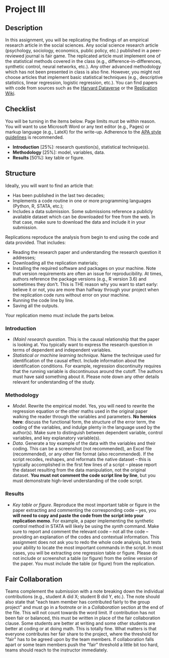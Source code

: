 # Project III

## Description
In this assignment, you will be replicating the findings of an empirical research article in the social sciences. Any social science research article (psychology, sociology, economics, public policy, etc.) published in a peer-reviewed journal is fair game. The replicated article must implement one of the statistical methods covered in the class (e.g., difference-in-differences, synthetic control, neural networks, etc.). Any other advanced methodology which has not been presented in class is also fine. However, you might not choose articles that implement basic statistical techniques (e.g., descriptive statistics, linear regression, logistic regression, etc.). You can find papers with code from sources such as the [Harvard Dataverse](https://dataverse.harvard.edu/dataverse/RepData) or the [Replication Wiki](https://replication.uni-goettingen.de).

## Checklist

You will be turning in the items below. Page limits must be within reason. You will want to use Microsoft Word or any text editor (e.g., Pages) or markup language (e.g., LateX) for the write-up. Adherence to the [APA style guidelines](https://apastyle.apa.org) is recommended.
- **Introduction** [25\%]: research question(s), statistical technique(s).
- **Methodology** [25\%]: model, variables, data.
- **Results** [50\%]: key table or figure.

## Structure
Ideally, you will want to find an article that:
- Has been published in the last two decades;
- Implements a code routine in one or more programming languages (Python, R, STATA, etc.);
- Includes a data submission. Some submissions reference a publicly available dataset which can be downloaded for free from the web. In that case, make sure to download the data and include it in your submission.

Replications reproduce the analysis from begin to end using the code and data provided. That includes:
- Reading the research paper and understanding the research question it addresses;
- Downloading all the replication materials;
- Installing the required software and packages on your machine. Note that version requirements are often an issue for reproducibility. At times, authors reference the package versions (e.g., R version 3.6) and sometimes they don't. This is THE reason why you want to start early: believe it or not, you are more than halfway through your project when the replication code runs without error on your machine.
- Running the code line by line.
- Saving all the outputs.

Your replication memo must include the parts below.

### Introduction 
- *(Main) research question*. This is the causal relationship that the paper is looking at. You typically want to express the research question in terms of dependent and independent variables.
- *Statistical or machine learning technique*. Name the technique used for identification of the causal effect. Include information about the identification conditions. For example, regression discontinuity requires that the running variable is discontinuous around the cutoff. The authors must have said something about it. Please note down any other details relevant for understanding of the study.

### Methodology
- *Model*. Rewrite the empirical model. Yes, you will need to rewrite the regression equation or the other maths used in the original paper walking the reader through the variables and parameters. **No heroics here**: discuss the functional form, the structure of the error term, the coding of the variables, and indulge plenty in the language used by the author(s). Make sure to distinguish between dependent variable, control variables, and key explanatory variable(s).  
- *Data*. Generate a toy example of the data with the variables and their coding. This can be a screenshot (not recommended), an Excel file (recommended), or any other file format (also recommended). If the script recodes, reshapes, and reformats the native dataset – this is typically accomplished in the first few lines of a script – please report the dataset resulting from the data manipulation, not the original dataset. **You must not comment the code script line by line**, but you must demonstrate high-level understanding of the code script.

### Results
- *Key table or figure*. Reproduce the most important table or figure in the paper extracting and commenting the corresponding code – yes, you **will need to copy and paste the code from the script into your replication memo**. For example, a paper implementing the synthetic control method in STATA will likely be using the *synth* command. Make sure to report and comment the relevant code – not all the code – providing an explanation of the codes and contextual information. This assignment does not ask you to redo the whole code analysis, but tests your ability to locate the most important commands in the script. In most cases, you will be extracting one regression table or figure. Please do not include or screenshot a table (or figure) from the online version of the paper. You must include the table (or figure) from the replication.

## Fair Collaboration
Teams complement the submission with a note breaking down the individual contributions (e.g., student A did X; student B did Y, etc.). The note should also state that "each team member has contributed fairly to the group project" and must go in a footnote or in a *Collaboration* section at the end of the file. This will not count towards the word limit. If contribution has not been fair or balanced, this must be written in place of the fair collaboration clause.
Some students are better at writing and some other students are better at coding or at doing math. This is totally fine. What matters is that everyone contributes her fair share to the project, where the threshold for "fair" has to be agreed upon by the team members. If collaboration falls apart or some team members push the "fair" threshold a little bit too hard, teams should reach to the instructor immediately.
